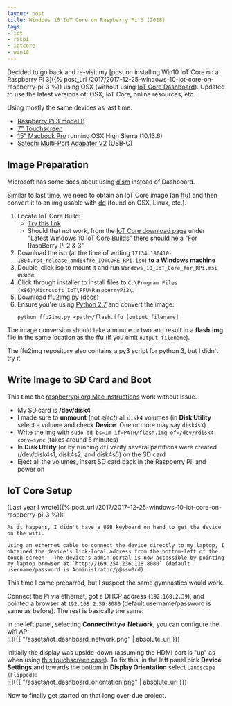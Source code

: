 ```yaml
---
layout: post
title: Windows 10 IoT Core on Raspberry Pi 3 (2018)
tags:
- iot
- raspi
- iotcore
- win10
---
```


Decided to go back and re-visit my [post on installing Win10 IoT Core on a Raspberry Pi 3]({% post_url /2017/2017-12-25-windows-10-iot-core-on-raspberry-pi-3 %}) using OSX (without using [IoT Core Dashboard](https://developer.microsoft.com/en-us/windows/iot/Downloads)).  Updated to use the latest versions of: OSX, IoT Core, online resources, etc.

Using mostly the same devices as last time:
- [Raspberry Pi 3 model B](https://www.raspberrypi.org/products/raspberry-pi-3-model-b/)
- [7" Touchscreen](https://www.raspberrypi.org/products/raspberry-pi-touch-display/)
- [15" Macbook Pro](https://support.apple.com/kb/SP756?locale=en_US) running OSX High Sierra (10.13.6)
- [Satechi Multi-Port Adapater V2](https://www.amazon.com/Satechi-Aluminum-Multi-Port-Ethernet-Pass-Through/dp/B075FW7H5J/ref=sr_1_3?ie=UTF8&qid=1534991689&sr=8-3&keywords=satechi+v2) (USB-C)

## Image Preparation

Microsoft has some docs about using [dism](https://docs.microsoft.com/en-us/windows/iot-core/connect-your-device/dism) instead of Dashboard.

Similar to last time, we need to obtain an IoT Core image (an [ffu](https://docs.microsoft.com/en-us/windows-hardware/manufacture/desktop/deploy-windows-using-full-flash-update--ffu))
and then convert it to an img usable with [dd](https://developer.apple.com/legacy/library/documentation/Darwin/Reference/ManPages/man1/dd.1.html) (found on OSX, Linux, etc.).

1. Locate IoT Core Build:
    - [Try this link](https://go.microsoft.com/fwlink/?LinkId=846058)
    - Should that not work, from the [IoT Core download page](https://developer.microsoft.com/en-us/windows/iot/Downloads) under "Latest Windows 10 IoT Core Builds" there should he a "For RaspBerry Pi 2 & 3"
1. Download the iso (at the time of writing `17134.180410-1804.rs4_release_amd64fre_IOTCORE_RPi.iso`) __to a Windows machine__
1. Double-click iso to mount it and run `Windows_10_IoT_Core_for_RPi.msi` inside
1. Click through installer to install files to `C:\Program Files (x86)\Microsoft IoT\FFU\RaspberryPi2\`.
1. Download [ffu2img.py](https://github.com/t0x0/random) ([docs](https://github.com/t0x0/random/wiki/ffu2img)) 
1. Ensure you're using [Python 2.7](https://www.python.org/download/releases/2.7/) and convert the image:
    ```
    python ffu2img.py <path>/flash.ffu [output_filename]
    ```

The image conversion should take a minute or two and result in a __flash.img__ file in the same location as the ffu (if you omit `output_filename`).

The ffu2img repository also contains a py3 script for python 3, but I didn't try it.

## Write Image to SD Card and Boot

This time the [raspberrypi.org Mac instructions](https://www.raspberrypi.org/documentation/installation/installing-images/mac.md) work without issue.

- My SD card is __/dev/disk4__
- I made sure to __unmount__ (not _eject_) all `disk4` volumes (in __Disk Utility__ select a volume and check __Device__.  One or more may say `disk4sX`)
-  Write the img with `sudo dd bs=1m if=PATH/flash.img of=/dev/rdisk4 conv=sync` (takes around 5 minutes)
- In __Disk Utility__ (or by running `df`) verify several partitions were created (/dev/disk4s1, disk4s2, and disk4s5) on the SD card
- Eject all the volumes, insert SD card back in the Raspberry Pi, and power on

## IoT Core Setup

[Last year I wrote]({% post_url /2017/2017-12-25-windows-10-iot-core-on-raspberry-pi-3 %}):
```
As it happens, I didn't have a USB keyboard on hand to get the device on the wifi.

Using an ethernet cable to connect the device directly to my laptop, I obtained the device's link-local address from the bottom-left of the touch screen.  The device's admin portal is now accessible by pointing my laptop browser at `http://169.254.236.118:8080` (default username/password is Administrator/p@ssw0rd).
```

This time I came preparred, but I suspect the same gymnastics would work.

Connect the Pi via ethernet, got a DHCP address (`192.168.2.39`), and pointed a browser at `192.168.2.39:8080` (default username/password is same as before).  The rest is basically the same:

In the left panel, selecting __Connectivity-> Network__, you can configure the wifi AP:  
![]({{ "/assets/iot_dashboard_network.png" | absolute_url }})

Initially the display was upside-down (assuming the HDMI port is "up" as when using [this touchscreen case](https://www.amazon.com/Raspberry-Pi-7-Inch-Touch-Screen/dp/B01GQFUWIC)).  To fix this, in the left panel pick __Device Settings__ and towards the bottom in __Display Orientation__ select `Landscape (Flipped)`:  
![]({{ "/assets/iot_dashboard_orientation.png" | absolute_url }})

Now to finally get started on that long over-due project.